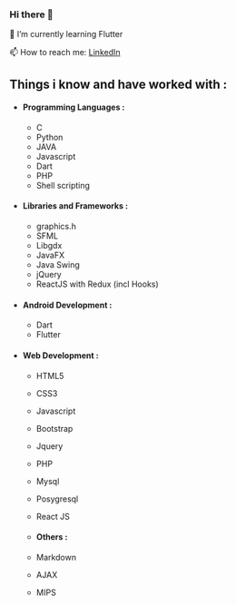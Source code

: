 ### Hi there 👋

🌱 I’m currently learning Flutter

📫 How to reach me: [LinkedIn](https://www.linkedin.com/in/mehedi-hasan-shifat-2b10a4172)


## Things i know and have worked with :

- #### Programming Languages :

  - C
  - Python 
  - JAVA
  - Javascript
  - Dart
  - PHP
  - Shell scripting

- #### Libraries and Frameworks :

  - graphics.h
  - SFML
  - Libgdx
  - JavaFX
  - Java Swing
  - jQuery
  - ReactJS with Redux (incl Hooks)


- #### Android Development :
  - Dart
  - Flutter


- #### Web Development :
  - HTML5
  - CSS3
  - Javascript
  - Bootstrap
  - Jquery
  - PHP
  - Mysql
  - Posygresql
  - React JS
  
  
  - #### Others :
  - Markdown
  - AJAX
  - MIPS 
